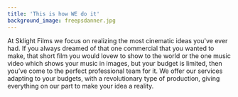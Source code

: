 ```yaml
---
title: 'This is how WE do it'
background_image: freepsdanner.jpg
---
```


At Sklight Films we focus on realizing the most cinematic ideas you've ever had. If you always dreamed of that one commercial that you wanted to make, that short film you would lovew to show to the world or the one music video which shows your music in images, but your budget is limited, then you’ve come to the perfect professional team for it.
We offer our services adapting to your budgets, with a revolutionary type of production, giving everything on our part to make your idea a reality.
